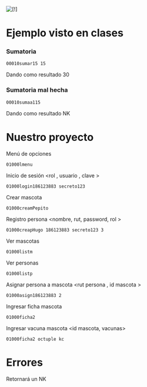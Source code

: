 
![[!]](https://i.imgur.com/SDOQYDR.png)

# Ejemplo visto en clases 

### Sumatoria

    00010sumar15 15

Dando como resultado 30 



### Sumatoria mal hecha 

    00010sumaa115

Dando como resultado NK 



# Nuestro proyecto


  Menú de opciones

    01000lmenu


  Inicio de sesión  <rol , usuario , clave >

    01000login186123883 secreto123

  Crear mascota <Nombre>

    01000creamPepito

  Registro persona <nombre, rut, password, rol >

    01000creapHugo 186123883 secreto123 3

  Ver mascotas

    01000listm

  Ver personas

    01000listp

  Asignar persona a mascota <rut persona , id mascota >
  
    01000asign186123883 2

 Ingresar ficha mascota <id mascota>

    01000ficha2
  
 Ingresar vacuna mascota <id mascota, vacunas>

    01000ficha2 octuple kc

  
# Errores

Retornará un NK








